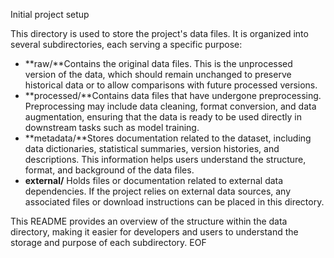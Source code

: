 Initial project setup


This directory is used to store the project's data files. It is organized into several subdirectories, each serving a specific purpose:

- **raw/**Contains the original data files. This is the unprocessed version of the data, which should remain unchanged to preserve historical data or to allow comparisons with future processed versions.
- **processed/**Contains data files that have undergone preprocessing. Preprocessing may include data cleaning, format conversion, and data augmentation, ensuring that the data is ready to be used directly in downstream tasks such as model training.
- **metadata/**Stores documentation related to the dataset, including data dictionaries, statistical summaries, version histories, and descriptions. This information helps users understand the structure, format, and background of the data files.
- **external/**
  Holds files or documentation related to external data dependencies. If the project relies on external data sources, any associated files or download instructions can be placed in this directory.

This README provides an overview of the structure within the data directory, making it easier for developers and users to understand the storage and purpose of each subdirectory.
EOF
